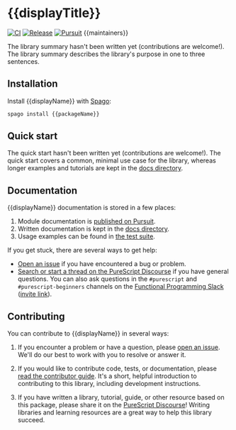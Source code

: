 # {{displayTitle}}

[![CI](https://github.com/{{owner}}/{{repo}}/workflows/CI/badge.svg?branch={{mainBranch}})](https://github.com/{{owner}}/{{repo}}/actions?query=workflow%3ACI+branch%3A{{mainBranch}})
[![Release](https://img.shields.io/github/release/{{owner}}/{{repo}}.svg)](https://github.com/{{owner}}/{{repo}}/releases)
[![Pursuit](https://pursuit.purescript.org/packages/{{repo}}/badge)](https://pursuit.purescript.org/packages/{{repo}})
{{maintainers}}

The library summary hasn't been written yet (contributions are welcome!). The library summary describes the library's purpose in one to three sentences.

## Installation

Install {{displayName}} with [Spago](https://github.com/purescript/spago):

```sh
spago install {{packageName}}
```

## Quick start

The quick start hasn't been written yet (contributions are welcome!). The quick start covers a common, minimal use case for the library, whereas longer examples and tutorials are kept in the [docs directory](./docs).

## Documentation

{{displayName}} documentation is stored in a few places:

1. Module documentation is [published on Pursuit](https://pursuit.purescript.org/packages/{{repo}}).
2. Written documentation is kept in the [docs directory](./docs).
3. Usage examples can be found in [the test suite](./test).

If you get stuck, there are several ways to get help:

- [Open an issue](https://github.com/{{owner}}/{{repo}}/issues) if you have encountered a bug or problem.
- [Search or start a thread on the PureScript Discourse](https://discourse.purescript.org) if you have general questions. You can also ask questions in the `#purescript` and `#purescript-beginners` channels on the [Functional Programming Slack](https://functionalprogramming.slack.com) ([invite link](https://fpchat-invite.herokuapp.com/)).

## Contributing

You can contribute to {{displayName}} in several ways:

1. If you encounter a problem or have a question, please [open an issue](https://github.com/{{owner}}/{{repo}}/issues). We'll do our best to work with you to resolve or answer it.

2. If you would like to contribute code, tests, or documentation, please [read the contributor guide](./CONTRIBUTING.md). It's a short, helpful introduction to contributing to this library, including development instructions.

3. If you have written a library, tutorial, guide, or other resource based on this package, please share it on the [PureScript Discourse](https://discourse.purescript.org)! Writing libraries and learning resources are a great way to help this library succeed.
